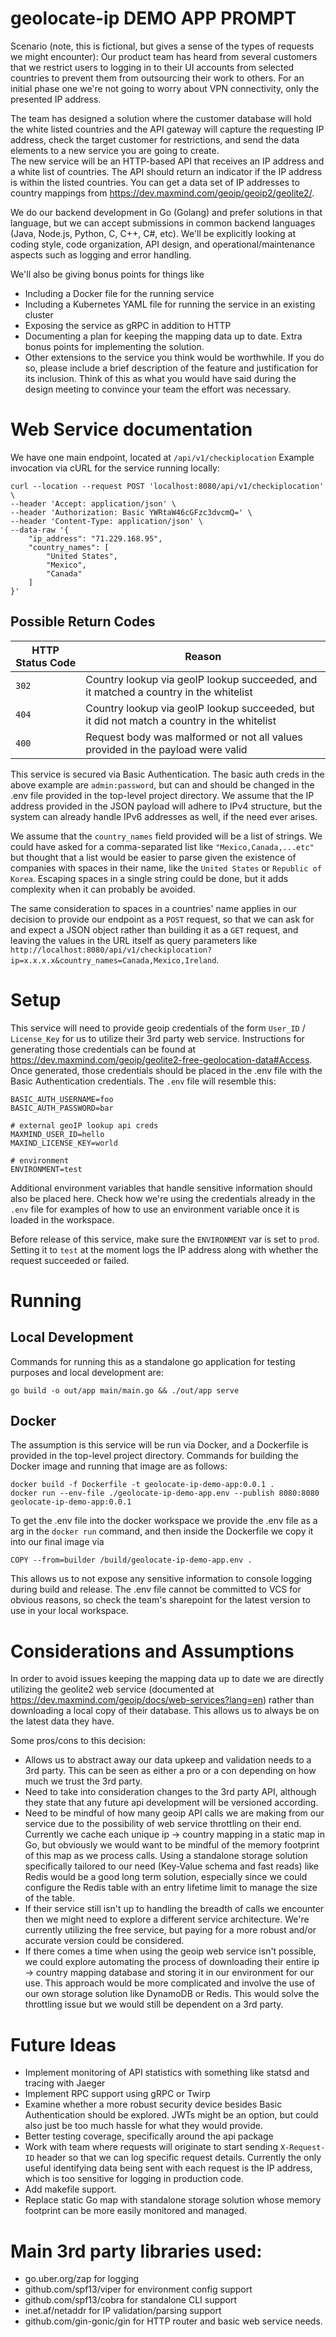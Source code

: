 # geolocate-ip DEMO APP PROMPT

Scenario (note, this is fictional, but gives a sense of the types of requests we might encounter):
Our product team has heard from several customers that we restrict users to logging in to their UI accounts from selected countries to prevent them from outsourcing their work to others.  For an initial phase one we're not going to worry about VPN connectivity, only the presented IP address.

The team has designed a solution where the customer database will hold the white listed countries and the API gateway will capture the requesting IP address, check the target customer for restrictions, and send the data elements to a new service you are going to create.  
The new service will be an HTTP-based API that receives an IP address and a white list of countries.  The API should return an indicator if the IP address is within the listed countries.  You can get a data set of IP addresses to country mappings from https://dev.maxmind.com/geoip/geoip2/geolite2/.

We do our backend development in Go (Golang) and prefer solutions in that language, but we can accept submissions in common backend languages (Java, Node.js, Python, C, C++, C#, etc).  We'll be explicitly looking at coding style, code organization, API design, and operational/maintenance aspects such as logging and error handling.

We'll also be giving bonus points for things like
- Including a Docker file for the running service
- Including a Kubernetes YAML file for running the service in an existing cluster
- Exposing the service as gRPC in addition to HTTP
- Documenting a plan for keeping the mapping data up to date.  Extra bonus points for implementing the solution.
- Other extensions to the service you think would be worthwhile.  If you do so, please include a brief description of the feature and justification for its inclusion.  Think of this as what you would have said during the design meeting to convince your team the effort was necessary.

# Web Service documentation
We have one main endpoint, located at `/api/v1/checkiplocation`
Example invocation via cURL for the service running locally:
```
curl --location --request POST 'localhost:8080/api/v1/checkiplocation' \
--header 'Accept: application/json' \
--header 'Authorization: Basic YWRtaW46cGFzc3dvcmQ=' \
--header 'Content-Type: application/json' \
--data-raw '{
    "ip_address": "71.229.168.95",
    "country_names": [
        "United States",
        "Mexico",
        "Canada"
    ]
}'
```
## Possible Return Codes
| HTTP Status Code  | Reason |
| ------------- | ------------- |
| `302` | Country lookup via geoIP lookup succeeded, and it matched a country in the whitelist  |
| `404`  | Country lookup via geoIP lookup succeeded, but it did not match a country in the whitelist  |
| `400`  | Request body was malformed or not all values provided in the payload were valid  |

This service is secured via Basic Authentication. The basic auth creds in the above example are `admin:password`, but can and should be changed in the .env file provided in the top-level project directory.
We assume that the IP address provided in the JSON payload will adhere to IPv4 structure, but the system can already handle IPv6 addresses as well, if the need ever arises.

We assume that the `country_names` field provided will be a list of strings. We could have asked for a comma-separated list like `"Mexico,Canada,...etc"` but thought that a list would be easier to parse given the existence of companies with spaces in their name, like the `United States` or `Republic of Korea`. Escaping spaces in a single string could be done, but it adds complexity when it can probably be avoided.

The same consideration to spaces in a countries' name applies in our decision to provide our endpoint as a `POST` request, so that we can ask for and expect a JSON object rather than building it as a `GET` request, and leaving the values in the URL itself as query parameters like `http://localhost:8080/api/v1/checkiplocation?ip=x.x.x.x&country_names=Canada,Mexico,Ireland`.

# Setup
This service will need to provide geoip credentials of the form `User_ID` / `License_Key` for us to utilize their 3rd party web service. Instructions for generating those credentials can be found at https://dev.maxmind.com/geoip/geolite2-free-geolocation-data#Access. Once generated, those credentials should be placed in the .env file with the Basic Authentication credentials. The `.env` file will resemble this:
```# basic auth creds
BASIC_AUTH_USERNAME=foo
BASIC_AUTH_PASSWORD=bar

# external geoIP lookup api creds
MAXMIND_USER_ID=hello
MAXIND_LICENSE_KEY=world

# environment
ENVIRONMENT=test
```
Additional environment variables that handle sensitive information should also be placed here. Check how we're using the credentials already in the `.env` file for examples of how to use an environment variable once it is loaded in the workspace.

Before release of this service, make sure the `ENVIRONMENT` var is set to `prod`. Setting it to `test` at the moment logs the IP address along with whether the request succeeded or failed.

# Running
## Local Development
Commands for running this as a standalone go application for testing purposes and local development are:
```
go build -o out/app main/main.go && ./out/app serve
```

## Docker
The assumption is this service will be run via Docker, and a Dockerfile is provided in the top-level project directory. Commands for building the Docker image and running that image are as follows:
```
docker build -f Dockerfile -t geolocate-ip-demo-app:0.0.1 .
docker run --env-file ./geolocate-ip-demo-app.env --publish 8080:8080 geolocate-ip-demo-app:0.0.1
```
To get the .env file into the docker workspace we provide the .env file as a arg in the `docker run` command, and then inside the Dockerfile we copy it into our final image via 
```
COPY --from=builder /build/geolocate-ip-demo-app.env .
```
This allows us to not expose any sensitive information to console logging during build and release. The .env file cannot be committed to VCS for obvious reasons, so check the team's sharepoint for the latest version to use in your local workspace.

# Considerations and Assumptions
In order to avoid issues keeping the mapping data up to date we are directly utilizing the geolite2 web service (documented at https://dev.maxmind.com/geoip/docs/web-services?lang=en) rather than downloading a local copy of their database. This allows us to always be on the latest data they have.

Some pros/cons to this decision:
- Allows us to abstract away our data upkeep and validation needs to a 3rd party. This can be seen as either a pro or a con depending on how much we trust the 3rd party.
- Need to take into consideration changes to the 3rd party API, although they state that any future api development will be versioned according.
- Need to be mindful of how many geoip API calls we are making from our service due to the possibility of web service throttling on their end. Currently we cache each unique ip -> country mapping in a static map in Go, but obviously we would want to be mindful of the memory footprint of this map as we process calls. Using a standalone storage solution specifically tailored to our need (Key-Value schema and fast reads) like Redis would be a good long term solution, especially since we could configure the Redis table with an entry lifetime limit to manage the size of the table.
- If their service still isn't up to handling the breadth of calls we encounter then we might need to explore a different service architecture. We're currently utilizing the free service, but paying for a more robust and/or accurate version could be considered.
- If there comes a time when using the geoip web service isn't possible, we could explore automating the process of downloading their entire ip -> country mapping database and storing it in our environment for our use. This approach would be more complicated and involve the use of our own storage solution like DynamoDB or Redis. This would solve the throttling issue but we would still be dependent on a 3rd party.

# Future Ideas
- Implement monitoring of API statistics with something like statsd and tracing with Jaeger
- Implement RPC support using gRPC or Twirp
- Examine whether a more robust security device besides Basic Authentication should be explored. JWTs might be an option, but could also just be too much hassle for what they would provide.
- Better testing coverage, specifically around the api package
- Work with team where requests will originate to start sending `X-Request-ID` header so that we can log specific request details. Currently the only useful identifying data being sent with each request is the IP address, which is too sensitive for logging in production code.
- Add makefile support.
- Replace static Go map with standalone storage solution whose memory footprint can be more easily monitored and managed.

# Main 3rd party libraries used:
- go.uber.org/zap for logging
- github.com/spf13/viper for environment config support
- github.com/spf13/cobra for standalone CLI support
- inet.af/netaddr for IP validation/parsing support
- github.com/gin-gonic/gin for HTTP router and basic web service needs.
